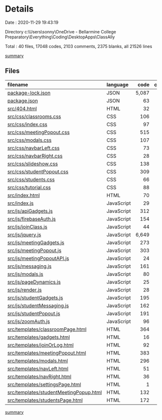 # Details

Date : 2020-11-29 19:43:19

Directory c:\Users\sonny\OneDrive - Bellarmine College Preparatory\Everything\Coding\DesktopApps\ClassAlly

Total : 40 files,  17048 codes, 2103 comments, 2375 blanks, all 21526 lines

[summary](results.md)

## Files
| filename | language | code | comment | blank | total |
| :--- | :--- | ---: | ---: | ---: | ---: |
| [package-lock.json](/package-lock.json) | JSON | 5,087 | 0 | 1 | 5,088 |
| [package.json](/package.json) | JSON | 63 | 0 | 1 | 64 |
| [src/404.html](/src/404.html) | HTML | 32 | 0 | 2 | 34 |
| [src/css/classrooms.css](/src/css/classrooms.css) | CSS | 106 | 4 | 19 | 129 |
| [src/css/index.css](/src/css/index.css) | CSS | 97 | 0 | 18 | 115 |
| [src/css/meetingPopout.css](/src/css/meetingPopout.css) | CSS | 515 | 31 | 103 | 649 |
| [src/css/modals.css](/src/css/modals.css) | CSS | 107 | 2 | 23 | 132 |
| [src/css/navbarLeft.css](/src/css/navbarLeft.css) | CSS | 73 | 1 | 12 | 86 |
| [src/css/navbarRight.css](/src/css/navbarRight.css) | CSS | 28 | 0 | 5 | 33 |
| [src/css/slideshow.css](/src/css/slideshow.css) | CSS | 138 | 6 | 21 | 165 |
| [src/css/studentPopout.css](/src/css/studentPopout.css) | CSS | 309 | 11 | 57 | 377 |
| [src/css/students.css](/src/css/students.css) | CSS | 66 | 4 | 9 | 79 |
| [src/css/tutorial.css](/src/css/tutorial.css) | CSS | 88 | 5 | 7 | 100 |
| [src/index.html](/src/index.html) | HTML | 70 | 15 | 21 | 106 |
| [src/index.js](/src/index.js) | JavaScript | 29 | 16 | 10 | 55 |
| [src/js/apiGadgets.js](/src/js/apiGadgets.js) | JavaScript | 312 | 60 | 50 | 422 |
| [src/js/firebaseAuth.js](/src/js/firebaseAuth.js) | JavaScript | 154 | 45 | 27 | 226 |
| [src/js/joinClass.js](/src/js/joinClass.js) | JavaScript | 44 | 4 | 6 | 54 |
| [src/js/jquery.js](/src/js/jquery.js) | JavaScript | 6,649 | 1,596 | 1,545 | 9,790 |
| [src/js/meetingGadgets.js](/src/js/meetingGadgets.js) | JavaScript | 273 | 15 | 35 | 323 |
| [src/js/meetingPopout.js](/src/js/meetingPopout.js) | JavaScript | 303 | 38 | 37 | 378 |
| [src/js/meetingPopoutAPI.js](/src/js/meetingPopoutAPI.js) | JavaScript | 24 | 23 | 8 | 55 |
| [src/js/messaging.js](/src/js/messaging.js) | JavaScript | 161 | 3 | 16 | 180 |
| [src/js/modals.js](/src/js/modals.js) | JavaScript | 80 | 12 | 17 | 109 |
| [src/js/pageDynamics.js](/src/js/pageDynamics.js) | JavaScript | 25 | 6 | 7 | 38 |
| [src/js/render.js](/src/js/render.js) | JavaScript | 28 | 58 | 16 | 102 |
| [src/js/studentGadgets.js](/src/js/studentGadgets.js) | JavaScript | 195 | 4 | 25 | 224 |
| [src/js/studentMessaging.js](/src/js/studentMessaging.js) | JavaScript | 162 | 3 | 16 | 181 |
| [src/js/studentPopout.js](/src/js/studentPopout.js) | JavaScript | 191 | 12 | 18 | 221 |
| [src/js/zoomAuth.js](/src/js/zoomAuth.js) | JavaScript | 96 | 49 | 28 | 173 |
| [src/templates/classroomPage.html](/src/templates/classroomPage.html) | HTML | 364 | 1 | 52 | 417 |
| [src/templates/gadgets.html](/src/templates/gadgets.html) | HTML | 16 | 0 | 2 | 18 |
| [src/templates/joinOrLog.html](/src/templates/joinOrLog.html) | HTML | 92 | 0 | 13 | 105 |
| [src/templates/meetingPopout.html](/src/templates/meetingPopout.html) | HTML | 383 | 32 | 47 | 462 |
| [src/templates/modals.html](/src/templates/modals.html) | HTML | 296 | 24 | 32 | 352 |
| [src/templates/navLeft.html](/src/templates/navLeft.html) | HTML | 51 | 0 | 5 | 56 |
| [src/templates/navRight.html](/src/templates/navRight.html) | HTML | 36 | 3 | 7 | 46 |
| [src/templates/settingsPage.html](/src/templates/settingsPage.html) | HTML | 1 | 0 | 0 | 1 |
| [src/templates/studentMeetingPopup.html](/src/templates/studentMeetingPopup.html) | HTML | 132 | 19 | 31 | 182 |
| [src/templates/studentsPage.html](/src/templates/studentsPage.html) | HTML | 172 | 1 | 26 | 199 |

[summary](results.md)
